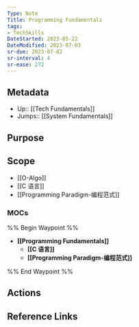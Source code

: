 ```yaml
---
Type: Note
Title: Programming Fundamentals
tags: 
- TechSkills 
DateStarted: 2023-05-22
DateModified: 2023-07-03
sr-due: 2023-07-02
sr-interval: 4
sr-ease: 272
---
```

## Metadata
- Up:: [[Tech Fundamentals]] 
- Jumps:: [[System Fundamentals]]
## Purpose
## Scope
- [[O-Algo]]
- [[C 语言]]
- [[Programming Paradigm-编程范式]]
### MOCs
%% Begin Waypoint %%
- **[[Programming Fundamentals]]**
	- **[[C 语言]]**
	- **[[Programming Paradigm-编程范式]]**

%% End Waypoint %%
## Actions

## Reference Links
